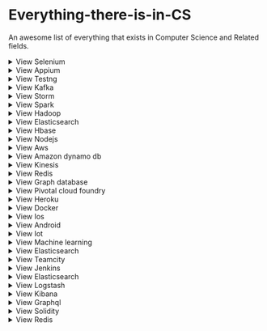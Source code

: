 # Everything-there-is-in-CS
An awesome list of everything that exists in Computer Science and Related fields. 
<details>
<summary>View Selenium </summary>
<br>Category/Type : 
<br>Official Documnetation : 
<br>Best YouTube creators: 
<br>Refrence Websites : 
<br>Pages to follow: 
<br>Dedicated Github page : 
<br>Best Courses : 
<br>Ohter Tips / Hacks : 
</details>

<details>
<summary>View Appium </summary>
<br>Category/Type : 
<br>Official Documnetation : 
<br>Best YouTube creators: 
<br>Refrence Websites : 
<br>Pages to follow: 
<br>Dedicated Github page : 
<br>Best Courses : 
<br>Ohter Tips / Hacks : 
</details>

<details>
<summary>View Testng </summary>
<br>Category/Type : 
<br>Official Documnetation : 
<br>Best YouTube creators: 
<br>Refrence Websites : 
<br>Pages to follow: 
<br>Dedicated Github page : 
<br>Best Courses : 
<br>Ohter Tips / Hacks : 
</details>

<details>
<summary>View Kafka </summary>
<br>Category/Type : 
<br>Official Documnetation : 
<br>Best YouTube creators: 
<br>Refrence Websites : 
<br>Pages to follow: 
<br>Dedicated Github page : 
<br>Best Courses : 
<br>Ohter Tips / Hacks : 
</details>

<details>
<summary>View Storm </summary>
<br>Category/Type : 
<br>Official Documnetation : 
<br>Best YouTube creators: 
<br>Refrence Websites : 
<br>Pages to follow: 
<br>Dedicated Github page : 
<br>Best Courses : 
<br>Ohter Tips / Hacks : 
</details>

<details>
<summary>View Spark </summary>
<br>Category/Type : 
<br>Official Documnetation : 
<br>Best YouTube creators: 
<br>Refrence Websites : 
<br>Pages to follow: 
<br>Dedicated Github page : 
<br>Best Courses : 
<br>Ohter Tips / Hacks : 
</details>

<details>
<summary>View Hadoop </summary>
<br>Category/Type : 
<br>Official Documnetation : 
<br>Best YouTube creators: 
<br>Refrence Websites : 
<br>Pages to follow: 
<br>Dedicated Github page : 
<br>Best Courses : 
<br>Ohter Tips / Hacks : 
</details>

<details>
<summary>View Elasticsearch </summary>
<br>Category/Type : 
<br>Official Documnetation : 
<br>Best YouTube creators: 
<br>Refrence Websites : 
<br>Pages to follow: 
<br>Dedicated Github page : 
<br>Best Courses : 
<br>Ohter Tips / Hacks : 
</details>

<details>
<summary>View Hbase </summary>
<br>Category/Type : 
<br>Official Documnetation : 
<br>Best YouTube creators: 
<br>Refrence Websites : 
<br>Pages to follow: 
<br>Dedicated Github page : 
<br>Best Courses : 
<br>Ohter Tips / Hacks : 
</details>

<details>
<summary>View Nodejs </summary>
<br>Category/Type : 
<br>Official Documnetation : 
<br>Best YouTube creators: 
<br>Refrence Websites : 
<br>Pages to follow: 
<br>Dedicated Github page : 
<br>Best Courses : 
<br>Ohter Tips / Hacks : 
</details>

<details>
<summary>View Aws </summary>
<br>Category/Type : 
<br>Official Documnetation : 
<br>Best YouTube creators: 
<br>Refrence Websites : 
<br>Pages to follow: 
<br>Dedicated Github page : 
<br>Best Courses : 
<br>Ohter Tips / Hacks : 
</details>

<details>
<summary>View Amazon dynamo db </summary>
<br>Category/Type : 
<br>Official Documnetation : 
<br>Best YouTube creators: 
<br>Refrence Websites : 
<br>Pages to follow: 
<br>Dedicated Github page : 
<br>Best Courses : 
<br>Ohter Tips / Hacks : 
</details>

<details>
<summary>View Kinesis </summary>
<br>Category/Type : 
<br>Official Documnetation : 
<br>Best YouTube creators: 
<br>Refrence Websites : 
<br>Pages to follow: 
<br>Dedicated Github page : 
<br>Best Courses : 
<br>Ohter Tips / Hacks : 
</details>

<details>
<summary>View Redis </summary>
<br>Category/Type : 
<br>Official Documnetation : 
<br>Best YouTube creators: 
<br>Refrence Websites : 
<br>Pages to follow: 
<br>Dedicated Github page : 
<br>Best Courses : 
<br>Ohter Tips / Hacks : 
</details>

<details>
<summary>View Graph database </summary>
<br>Category/Type : 
<br>Official Documnetation : 
<br>Best YouTube creators: 
<br>Refrence Websites : 
<br>Pages to follow: 
<br>Dedicated Github page : 
<br>Best Courses : 
<br>Ohter Tips / Hacks : 
</details>

<details>
<summary>View Pivotal cloud foundry </summary>
<br>Category/Type : 
<br>Official Documnetation : 
<br>Best YouTube creators: 
<br>Refrence Websites : 
<br>Pages to follow: 
<br>Dedicated Github page : 
<br>Best Courses : 
<br>Ohter Tips / Hacks : 
</details>

<details>
<summary>View Heroku </summary>
<br>Category/Type : 
<br>Official Documnetation : 
<br>Best YouTube creators: 
<br>Refrence Websites : 
<br>Pages to follow: 
<br>Dedicated Github page : 
<br>Best Courses : 
<br>Ohter Tips / Hacks : 
</details>

<details>
<summary>View Docker </summary>
<br>Category/Type : 
<br>Official Documnetation : 
<br>Best YouTube creators: 
<br>Refrence Websites : 
<br>Pages to follow: 
<br>Dedicated Github page : 
<br>Best Courses : 
<br>Ohter Tips / Hacks : 
</details>

<details>
<summary>View Ios </summary>
<br>Category/Type : 
<br>Official Documnetation : 
<br>Best YouTube creators: 
<br>Refrence Websites : 
<br>Pages to follow: 
<br>Dedicated Github page : 
<br>Best Courses : 
<br>Ohter Tips / Hacks : 
</details>

<details>
<summary>View Android </summary>
<br>Category/Type : 
<br>Official Documnetation : 
<br>Best YouTube creators: 
<br>Refrence Websites : 
<br>Pages to follow: 
<br>Dedicated Github page : 
<br>Best Courses : 
<br>Ohter Tips / Hacks : 
</details>

<details>
<summary>View Iot </summary>
<br>Category/Type : 
<br>Official Documnetation : 
<br>Best YouTube creators: 
<br>Refrence Websites : 
<br>Pages to follow: 
<br>Dedicated Github page : 
<br>Best Courses : 
<br>Ohter Tips / Hacks : 
</details>

<details>
<summary>View Machine learning </summary>
<br>Category/Type : 
<br>Official Documnetation : 
<br>Best YouTube creators: 
<br>Refrence Websites : 
<br>Pages to follow: 
<br>Dedicated Github page : 
<br>Best Courses : 
<br>Ohter Tips / Hacks : 
</details>

<details>
<summary>View Elasticsearch </summary>
<br>Category/Type : 
<br>Official Documnetation : 
<br>Best YouTube creators: 
<br>Refrence Websites : 
<br>Pages to follow: 
<br>Dedicated Github page : 
<br>Best Courses : 
<br>Ohter Tips / Hacks : 
</details>

<details>
<summary>View Teamcity </summary>
<br>Category/Type : 
<br>Official Documnetation : 
<br>Best YouTube creators: 
<br>Refrence Websites : 
<br>Pages to follow: 
<br>Dedicated Github page : 
<br>Best Courses : 
<br>Ohter Tips / Hacks : 
</details>

<details>
<summary>View Jenkins </summary>
<br>Category/Type : 
<br>Official Documnetation : 
<br>Best YouTube creators: 
<br>Refrence Websites : 
<br>Pages to follow: 
<br>Dedicated Github page : 
<br>Best Courses : 
<br>Ohter Tips / Hacks : 
</details>

<details>
<summary>View Elasticsearch </summary>
<br>Category/Type : 
<br>Official Documnetation : 
<br>Best YouTube creators: 
<br>Refrence Websites : 
<br>Pages to follow: 
<br>Dedicated Github page : 
<br>Best Courses : 
<br>Ohter Tips / Hacks : 
</details>

<details>
<summary>View Logstash </summary>
<br>Category/Type : 
<br>Official Documnetation : 
<br>Best YouTube creators: 
<br>Refrence Websites : 
<br>Pages to follow: 
<br>Dedicated Github page : 
<br>Best Courses : 
<br>Ohter Tips / Hacks : 
</details>

<details>
<summary>View Kibana </summary>
<br>Category/Type : 
<br>Official Documnetation : 
<br>Best YouTube creators: 
<br>Refrence Websites : 
<br>Pages to follow: 
<br>Dedicated Github page : 
<br>Best Courses : 
<br>Ohter Tips / Hacks : 
</details>

<details>
<summary>View Graphql </summary>
<br>Category/Type : 
<br>Official Documnetation : 
<br>Best YouTube creators: 
<br>Refrence Websites : 
<br>Pages to follow: 
<br>Dedicated Github page : 
<br>Best Courses : 
<br>Ohter Tips / Hacks : 
</details>

<details>
<summary>View Solidity </summary>
<br>Category/Type : 
<br>Official Documnetation : 
<br>Best YouTube creators: 
<br>Refrence Websites : 
<br>Pages to follow: 
<br>Dedicated Github page : 
<br>Best Courses : 
<br>Ohter Tips / Hacks : 
</details>

<details>
<summary>View Redis </summary>
<br>Category/Type : 
<br>Official Documnetation : 
<br>Best YouTube creators: 
<br>Refrence Websites : 
<br>Pages to follow: 
<br>Dedicated Github page : 
<br>Best Courses : 
<br>Ohter Tips / Hacks : 
</details>